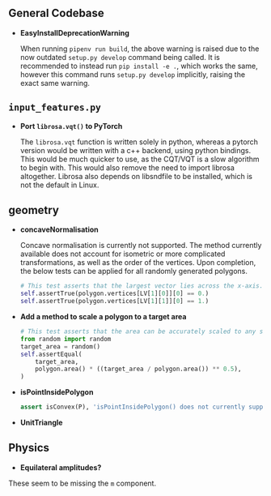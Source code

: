 ## General Codebase

-	**EasyInstallDeprecationWarning**

	When running `pipenv run build`, the above warning is raised due to the now outdated `setup.py develop` command being called. It is recommended to instead run `pip install -e .`, which works the same, however this command runs `setup.py develop` implicitly, raising the exact same warning.

## `input_features.py`

-   **Port `librosa.vqt()` to PyTorch**

    The `librosa.vqt` function is written solely in python, whereas a pytorch version would be written with a c++ backend, using python bindings. This would be much quicker to use, as the CQT/VQT is a slow algorithm to begin with. This would also remove the need to import librosa altogether. Librosa also depends on libsndfile to be installed, which is not the default in Linux. 

## geometry

-   **concaveNormalisation**

    Concave normalisation is currently not supported. The method currently available does not account for isometric or more complicated transformations, as well as the order of the vertices. Upon completion, the below tests can be applied for all randomly generated polygons.
	```python
	# This test asserts that the largest vector lies across the x-axis.
	self.assertTrue(polygon.vertices[LV[1][0]][0] == 0.)
	self.assertTrue(polygon.vertices[LV[1][1]][0] == 1.)
	```

-   **Add a method to scale a polygon to a target area**

	```python
	# This test asserts that the area can be accurately scaled to any size.
	from random import random
	target_area = random()
	self.assertEqual(
		target_area,
		polygon.area() * ((target_area / polygon.area()) ** 0.5),
	)
	```

-   **isPointInsidePolygon**

	```python
	assert isConvex(P), 'isPointInsidePolygon() does not currently support concave shapes.'
	```

-   **UnitTriangle**

## Physics

-   **Equilateral amplitudes?**

These seem to be missing the `m` component.
